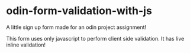 # odin-form-validation-with-js

A little sign up form made for an odin project assignment!

This form uses only javascript to perform client side validation.
It has live inline validation!
